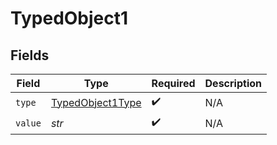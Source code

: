 # TypedObject1


## Fields

| Field                                                       | Type                                                        | Required                                                    | Description                                                 |
| ----------------------------------------------------------- | ----------------------------------------------------------- | ----------------------------------------------------------- | ----------------------------------------------------------- |
| `type`                                                      | [TypedObject1Type](../../models/shared/typedobject1type.md) | :heavy_check_mark:                                          | N/A                                                         |
| `value`                                                     | *str*                                                       | :heavy_check_mark:                                          | N/A                                                         |